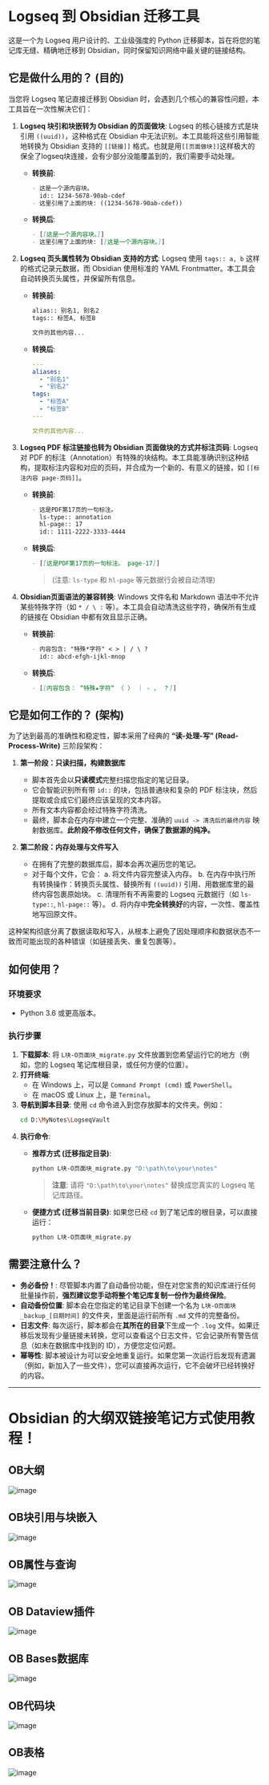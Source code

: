 # Logseq 到 Obsidian 迁移工具

这是一个为 Logseq 用户设计的、工业级强度的 Python 迁移脚本，旨在将您的笔记库无缝、精确地迁移到 Obsidian，同时保留知识网络中最关键的链接结构。

## 它是做什么用的？ (目的)

当您将 Logseq 笔记直接迁移到 Obsidian 时，会遇到几个核心的兼容性问题，本工具旨在一次性解决它们：

1.  **Logseq 块引和块嵌转为 Obsidian 的页面做块**: Logseq 的核心链接方式是块引用 `((uuid))`，这种格式在 Obsidian 中无法识别。本工具能将这些引用智能地转换为 Obsidian 支持的 `[[链接]]` 格式。也就是用`[[页面做块]]`这样极大的保全了logseq块连接，会有少部分没能覆盖到的，我们需要手动处理。

    -   **转换前**:
        ```markdown
        - 这是一个源内容块。
          id:: 1234-5678-90ab-cdef
        - 这里引用了上面的块: ((1234-5678-90ab-cdef))
        ```
    -   **转换后**:
        ```markdown
        - [[这是一个源内容块。]]
        - 这里引用了上面的块: [[这是一个源内容块。]]
        ```

2.  **Logseq 页头属性转为 Obsidian 支持的方式**: Logseq 使用 `tags:: a, b` 这样的格式记录元数据，而 Obsidian 使用标准的 YAML Frontmatter。本工具会自动转换页头属性，并保留所有信息。

    -   **转换前**:
        ```markdown
        alias:: 别名1, 别名2
        tags:: 标签A, 标签B

        文件的其他内容...
        ```
    -   **转换后**:
        ```yaml
        ---
        aliases:
          - "别名1"
          - "别名2"
        tags:
          - "标签A"
          - "标签B"
        ---

        文件的其他内容...
        ```

3.  **Logseq PDF 标注链接也转为 Obsidian 页面做块的方式并标注页码**: Logseq 对 PDF 的标注（Annotation）有特殊的块结构。本工具能准确识别这种结构，提取标注内容和对应的页码，并合成为一个新的、有意义的链接，如 `[[标注内容 page-页码]]`。

    -   **转换前**:
        ```markdown
        - 这是PDF第17页的一句标注。
          ls-type:: annotation
          hl-page:: 17
          id:: 1111-2222-3333-4444
        ```
    -   **转换后**:
        ```markdown
        - [[这是PDF第17页的一句标注。 page-17]]
        ```
        > (注意: `ls-type` 和 `hl-page` 等元数据行会被自动清理)

4.  **Obsidian页面语法的兼容转换**: Windows 文件名和 Markdown 语法中不允许某些特殊字符（如 `* / \ :` 等）。本工具会自动清洗这些字符，确保所有生成的链接在 Obsidian 中都有效且显示正确。

    -   **转换前**:
        ```markdown
        - 内容包含: "特殊*字符" < > | / \ ?
          id:: abcd-efgh-ijkl-mnop
        ```
    -   **转换后**:
        ```markdown
        - [[内容包含： “特殊★字符“ 〈 〉 ｜ - 、 ？]]
        ```

## 它是如何工作的？ (架构)

为了达到最高的准确性和稳定性，脚本采用了经典的 **“读-处理-写” (Read-Process-Write)** 三阶段架构：

1.  **第一阶段：只读扫描，构建数据库**
    -   脚本首先会以**只读模式**完整扫描您指定的笔记目录。
    -   它会智能识别所有带 `id::` 的块，包括普通块和复杂的 PDF 标注块，然后提取或合成它们最终应该呈现的文本内容。
    -   所有文本内容都会经过特殊字符清洗。
    -   最终，脚本会在内存中建立一个完整、准确的 `uuid -> 清洗后的最终内容` 映射数据库。**此阶段不修改任何文件，确保了数据源的纯净。**

2.  **第二阶段：内存处理与文件写入**
    -   在拥有了完整的数据库后，脚本会再次遍历您的笔记。
    -   对于每个文件，它会：
        a.  将文件内容完整读入内存。
        b.  在内存中执行所有转换操作：转换页头属性、替换所有 `((uuid))` 引用、用数据库里的最终内容包裹原始块。
        c.  清理所有不再需要的 Logseq 元数据行（如 `ls-type::`, `hl-page::` 等）。
        d.  将内存中**完全转换好**的内容，一次性、覆盖性地写回原文件。

这种架构彻底分离了数据读取和写入，从根本上避免了因处理顺序和数据状态不一致而可能出现的各种错误（如链接丢失、重复包裹等）。

## 如何使用？

### 环境要求
-   Python 3.6 或更高版本。

### 执行步骤

1.  **下载脚本**: 将 `L块-O页面块_migrate.py` 文件放置到您希望运行它的地方（例如，您的 Logseq 笔记库根目录，或任何方便的位置）。
2.  **打开终端**:
    -   在 Windows 上，可以是 `Command Prompt (cmd)` 或 `PowerShell`。
    -   在 macOS 或 Linux 上，是 `Terminal`。
3.  **导航到脚本目录**: 使用 `cd` 命令进入到您存放脚本的文件夹。例如：
    ```bash
    cd D:\MyNotes\LogseqVault
    ```
4.  **执行命令**:
    -   **推荐方式 (迁移指定目录)**:
        ```bash
        python L块-O页面块_migrate.py "D:\path\to\your\notes"
        ```
        > **注意**: 请将 `"D:\path\to\your\notes"` 替换成您真实的 Logseq 笔记库路径。

    -   **便捷方式 (迁移当前目录)**: 如果您已经 `cd` 到了笔记库的根目录，可以直接运行：
        ```bash
        python L块-O页面块_migrate.py
        ```

## 需要注意什么？

-   **务必备份！**: 尽管脚本内置了自动备份功能，但在对您宝贵的知识库进行任何批量操作前，**强烈建议您手动将整个笔记库复制一份作为最终保险**。
-   **自动备份位置**: 脚本会在您指定的笔记目录下创建一个名为 `L块-O页面块_backup_[日期时间]` 的文件夹，里面是运行前所有 `.md` 文件的完整备份。
-   **日志文件**: 每次运行，脚本都会在**其所在的目录**下生成一个 `.log` 文件。如果迁移后发现有少量链接未转换，您可以查看这个日志文件，它会记录所有警告信息（如未在数据库中找到的 ID），方便您定位问题。
-   **幂等性**: 脚本被设计为可以安全地重复运行。如果您第一次运行后发现有遗漏（例如，新加入了一些文件），您可以直接再次运行，它不会破坏已经转换好的内容。

---
# Obsidian 的大纲双链接笔记方式使用教程！
## OB大纲
<img alt="image" src="https://github.com/user-attachments/assets/9f842d46-b5ad-40d8-aed0-ab387e83aacb" />

## OB块引用与块嵌入
<img alt="image" src="https://github.com/user-attachments/assets/660089f2-e0e8-443a-9309-253cdc47499e" />

## OB属性与查询
<img alt="image" src="https://github.com/user-attachments/assets/5c04418b-04f6-4db5-847e-fbb6ac750586" />

## OB Dataview插件
<img alt="image" src="https://github.com/user-attachments/assets/37486091-39a2-4d60-ad1e-6041697360e4" />

## OB Bases数据库
<img alt="image" src="https://github.com/user-attachments/assets/38caa078-8ef0-4b8c-aff1-294fa89c9028" />

## OB代码块
<img alt="image" src="https://github.com/user-attachments/assets/10a3e629-84d3-403c-9a22-bcaa4f69f7a5" />

## OB表格
<img alt="image" src="https://github.com/user-attachments/assets/bec61ea7-2f47-4266-b392-68d72dd8120a" />








